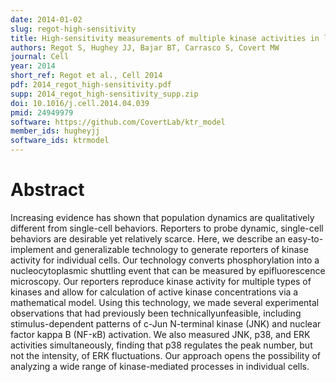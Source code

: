 ```yaml
---
date: 2014-01-02
slug: regot-high-sensitivity
title: High-sensitivity measurements of multiple kinase activities in live single cells
authors: Regot S, Hughey JJ, Bajar BT, Carrasco S, Covert MW
journal: Cell
year: 2014
short_ref: Regot et al., Cell 2014
pdf: 2014_regot_high-sensitivity.pdf
supp: 2014_regot_high-sensitivity_supp.zip
doi: 10.1016/j.cell.2014.04.039
pmid: 24949979
software: https://github.com/CovertLab/ktr_model
member_ids: hugheyjj
software_ids: ktrmodel
---
```


# Abstract

Increasing evidence has shown that population dynamics are qualitatively different from single-cell behaviors. Reporters to probe dynamic, single-cell behaviors are desirable yet relatively scarce. Here, we describe an easy-to-implement and generalizable technology to generate reporters of kinase activity for individual cells. Our technology converts phosphorylation into a nucleocytoplasmic shuttling event that can be measured by epifluorescence microscopy. Our reporters reproduce kinase activity for multiple types of kinases and allow for calculation of active kinase concentrations via a mathematical model. Using this technology, we made several experimental observations that had previously been technicallyunfeasible, including stimulus-dependent patterns of c-Jun N-terminal kinase (JNK) and nuclear factor kappa B (NF-κB) activation. We also measured JNK, p38, and ERK activities simultaneously, finding that p38 regulates the peak number, but not the intensity, of ERK fluctuations. Our approach opens the possibility of analyzing a wide range of kinase-mediated processes in individual cells.
